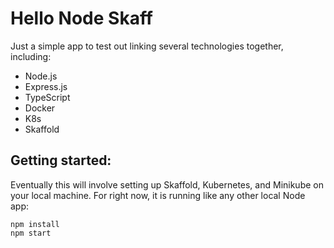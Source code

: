 # Hello Node Skaff

Just a simple app to test out linking several technologies together, including:

* Node.js
* Express.js
* TypeScript
* Docker
* K8s
* Skaffold

## Getting started:

Eventually this will involve setting up Skaffold, Kubernetes, and Minikube on your
local machine. For right now, it is running like any other local Node app:

```JS
npm install
npm start
```